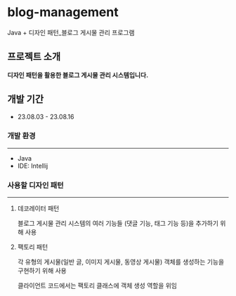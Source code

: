 # blog-management
Java + 디자인 패턴_블로그 게시물 관리 프로그램

## 프로젝트 소개
**디자인 패턴을 활용한 블로그 게시물 관리 시스템입니다.**

## 개발 기간
- 23.08.03 - 23.08.16

### 개발 환경

---
- Java
- IDE: Intellij

### 사용할 디자인 패턴

---
1. 데코레이터 패턴

    블로그 게시물 관리 시스템의 여러 기능들
    (댓글 기능, 태그 기능 등)을 
    추가하기 위해 사용

2. 팩토리 패턴

    각 유형의 게시물(일반 글, 이미지 게시물, 동영상 게시물) 객체를
    생성하는 기능을 구현하기 위해 사용

    클라이언트 코드에서는 팩토리 클래스에 객체 생성 역할을 위임

